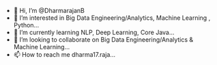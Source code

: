 - 👋 Hi, I’m @DharmarajanB
- 👀 I’m interested in Big Data Engineering/Analytics, Machine Learning , Python...
- 🌱 I’m currently learning NLP, Deep Learning, Core Java...
- 💞️ I’m looking to collaborate on Big Data Engineering/Analytics & Machine Learning...
- 📫 How to reach me dharma17.raja...

<!---
DharmarajanB/DharmarajanB is a ✨ special ✨ repository because its `README.md` (this file) appears on your GitHub profile.
You can click the Preview link to take a look at your changes.
--->
